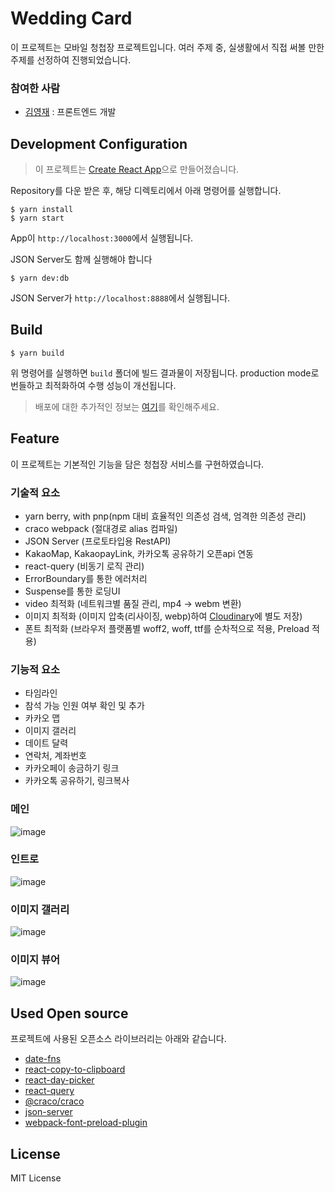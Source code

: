 # Wedding Card

이 프로젝트는 모바일 청첩장 프로젝트입니다. 여러 주제 중, 실생활에서 직접 써볼 만한 주제를 선정하여 진행되었습니다.

### 참여한 사람

- [김영재](https://github.com/kkkkYoungJae) : 프론트엔드 개발

## Development Configuration

> 이 프로젝트는 [Create React App](https://github.com/facebook/create-react-app)으로 만들어졌습니다.

Repository를 다운 받은 후, 해당 디렉토리에서 아래 명령어를 실행합니다.

```
$ yarn install
$ yarn start
```

App이 `http://localhost:3000`에서 실행됩니다.

JSON Server도 함께 실행해야 합니다

```
$ yarn dev:db
```

JSON Server가 `http://localhost:8888`에서 실행됩니다.

## Build

```
$ yarn build
```

위 명령어를 실행하면 `build` 폴더에 빌드 결과물이 저장됩니다. production mode로 번들하고 최적화하여 수행 성능이 개선됩니다.

> 배포에 대한 추가적인 정보는 [여기](https://facebook.github.io/create-react-app/docs/deployment)를 확인해주세요.

## Feature

이 프로젝트는 기본적인 기능을 담은 청첩장 서비스를 구현하였습니다.

### 기술적 요소

- yarn berry, with pnp(npm 대비 효율적인 의존성 검색, 엄격한 의존성 관리)
- craco webpack (절대경로 alias 컴파일)
- JSON Server (프로토타입용 RestAPI)
- KakaoMap, KakaopayLink, 카카오톡 공유하기 오픈api 연동
- react-query (비동기 로직 관리)
- ErrorBoundary를 통한 에러처리
- Suspense를 통한 로딩UI
- video 최적화 (네트워크별 품질 관리, mp4 -> webm 변환)
- 이미지 최적화 (이미지 압축(리사이징, webp)하여 [Cloudinary](https://cloudinary.com/)에 별도 저장)
- 폰트 최적화 (브라우저 플랫폼별 woff2, woff, ttf를 순차적으로 적용, Preload 적용)

### 기능적 요소

- 타임라인
- 참석 가능 인원 여부 확인 및 추가
- 카카오 맵
- 이미지 갤러리
- 데이트 달력
- 연락처, 계좌번호
- 카카오페이 송금하기 링크
- 카카오톡 공유하기, 링크복사

### 메인

![image](https://github.com/kkkkYoungJae/WeddingCard/assets/75121415/3421458b-d7e1-4455-bc81-d95121999636)

### 인트로

![image](https://github.com/kkkkYoungJae/WeddingCard/assets/75121415/9a6551f3-b447-4adb-aefd-0b835d7a5678)

### 이미지 갤러리

![image](https://github.com/kkkkYoungJae/WeddingCard/assets/75121415/4fc97095-127d-48fd-a455-f272ebc583da)

### 이미지 뷰어

![image](https://github.com/kkkkYoungJae/WeddingCard/assets/75121415/db95decf-8e8d-4030-89e2-52ed3bbc1c45)

## Used Open source

프로젝트에 사용된 오픈소스 라이브러리는 아래와 같습니다.

- [date-fns](https://www.npmjs.com/package/date-fns)
- [react-copy-to-clipboard](https://www.npmjs.com/package/react-copy-to-clipboard)
- [react-day-picker](https://www.npmjs.com/package/react-day-picker)
- [react-query](https://www.npmjs.com/package/react-query)
- [@craco/craco](https://www.npmjs.com/package/@craco/craco)
- [json-server](https://www.npmjs.com/package/json-server)
- [webpack-font-preload-plugin](https://www.npmjs.com/package/webpack-font-preload-plugin)

## License

MIT License
